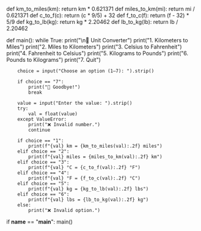 def km_to_miles(km): return km * 0.621371
def miles_to_km(mi): return mi / 0.621371
def c_to_f(c): return (c * 9/5) + 32
def f_to_c(f): return (f - 32) * 5/9
def kg_to_lb(kg): return kg * 2.20462
def lb_to_kg(lb): return lb / 2.20462

def main():
    while True:
        print("\n📐 Unit Converter")
        print("1. Kilometers to Miles")
        print("2. Miles to Kilometers")
        print("3. Celsius to Fahrenheit")
        print("4. Fahrenheit to Celsius")
        print("5. Kilograms to Pounds")
        print("6. Pounds to Kilograms")
        print("7. Quit")

        choice = input("Choose an option (1–7): ").strip()

        if choice == "7":
            print("👋 Goodbye!")
            break

        value = input("Enter the value: ").strip()
        try:
            val = float(value)
        except ValueError:
            print("❌ Invalid number.")
            continue

        if choice == "1":
            print(f"{val} km = {km_to_miles(val):.2f} miles")
        elif choice == "2":
            print(f"{val} miles = {miles_to_km(val):.2f} km")
        elif choice == "3":
            print(f"{val} °C = {c_to_f(val):.2f} °F")
        elif choice == "4":
            print(f"{val} °F = {f_to_c(val):.2f} °C")
        elif choice == "5":
            print(f"{val} kg = {kg_to_lb(val):.2f} lbs")
        elif choice == "6":
            print(f"{val} lbs = {lb_to_kg(val):.2f} kg")
        else:
            print("❌ Invalid option.")

if __name__ == "__main__":
    main()
